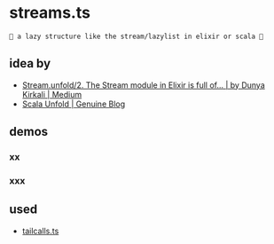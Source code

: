 # streams.ts

~~~
🐚 a lazy structure like the stream/lazylist in elixir or scala 🦑
~~~

## idea by

- [Stream.unfold/2. The Stream module in Elixir is full of… | by Dunya Kirkali | Medium](https://haagwee.medium.com/stream-unfold-2-5c22e5cf1a3d)
- [Scala Unfold | Genuine Blog](https://blog.genuine.com/2020/07/scala-unfold/)

## demos

### xx

### xxx

## used

- [tailcalls.ts](../tailcalls.ts)
